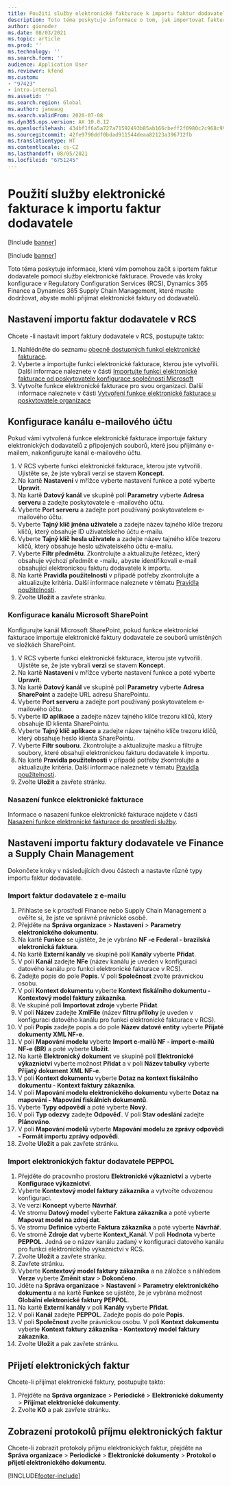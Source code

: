 ```yaml
---
title: Použití služby elektronické fakturace k importu faktur dodavatele
description: Toto téma poskytuje informace o tom, jak importovat faktury dodavatele pomocí služby elektronické fakturace.
author: gionoder
ms.date: 08/03/2021
ms.topic: article
ms.prod: ''
ms.technology: ''
ms.search.form: ''
audience: Application User
ms.reviewer: kfend
ms.custom:
- "97423"
- intro-internal
ms.assetid: ''
ms.search.region: Global
ms.author: janeaug
ms.search.validFrom: 2020-07-08
ms.dyn365.ops.version: AX 10.0.12
ms.openlocfilehash: 434bf1f6a5a727a71592493b85ab166cbeff2f0980c2c968c99973a03f4dc660
ms.sourcegitcommit: 42fe9790ddf0bdad911544deaa82123a396712fb
ms.translationtype: HT
ms.contentlocale: cs-CZ
ms.lasthandoff: 08/05/2021
ms.locfileid: "6751245"
---
```

# <a name="use-the-electronic-invoicing-service-to-import-vendor-invoices"></a>Použití služby elektronické fakturace k importu faktur dodavatele

[!include [banner](../includes/banner.md)]

[!include [banner](../includes/preview-banner.md)]

Toto téma poskytuje informace, které vám pomohou začít s iportem faktur dodavatele pomocí služby elektronické fakturace. Provede vás kroky konfigurace v Regulatory Configuration Services (RCS), Dynamics 365 Finance a Dynamics 365 Supply Chain Management, které musíte dodržovat, abyste mohli přijímat elektronické faktury od dodavatelů.

## <a name="set-up-vendor-invoice-import-in-rcs"></a>Nastavení importu faktur dodavatele v RCS
Chcete -li nastavit import faktury dodavatele v RCS, postupujte takto:

1. Nahlédněte do seznamu [obecně dostupných funkcí elektronické fakturace](e-invoicing-configuration-rcs.md#generally-available-features).
2. Vyberte a importujte funkci elektronické fakturace, kterou jste vytvořili. Další informace naleznete v části [Importujte funkci elektronické fakturace od poskytovatele konfigurace společnosti Microsoft](e-invoicing-get-started.md#import-an-electronic-invoicing-feature-from-the-microsoft-configuration-provider)
3. Vytvořte funkce elektronické fakturace pro svou organizaci. Další informace naleznete v části [Vytvoření funkce elektronické fakturace u poskytovatele organizace](e-invoicing-get-started.md#create-an-electronic-invoicing-feature-under-your-organization-provider)

## <a name="configure-an-email-account-channel"></a>Konfigurace kanálu e-mailového účtu

Pokud vámi vytvořená funkce elektronické fakturace importuje faktury elektronických dodavatelů z připojených souborů, které jsou přijímány e-mailem, nakonfigurujte kanál e-mailového účtu.

1. V RCS vyberte funkci elektronické fakturace, kterou jste vytvořili. Ujistěte se, že jste vybrali verzi se stavem **Koncept**.
2. Na kartě **Nastavení** v mřížce vyberte nastavení funkce a poté vyberte **Upravit**.
3. Na kartě **Datový kanál** ve skupině polí **Parametry** vyberte **Adresa serveru** a zadejte poskytovatele e -mailového účtu.
4. Vyberte **Port serveru** a zadejte port používaný poskytovatelem e-mailového účtu.
5. Vyberte **Tajný klíč jména uživatele** a zadejte název tajného klíče trezoru klíčů, který obsahuje ID uživatelského účtu e-mailu.
6. Vyberte **Tajný klíč hesla uživatele** a zadejte název tajného klíče trezoru klíčů, který obsahuje heslo uživatelského účtu e-mailu.
7. Vyberte **Filtr předmětu**. Zkontrolujte a aktualizujte řetězec, který obsahuje výchozí předmět e -mailu, abyste identifikovali e-mail obsahující elektronickou fakturu dodavatele k importu.
8. Na kartě **Pravidla použitelnosti** v případě potřeby zkontrolujte a aktualizujte kritéria. Další informace naleznete v tématu [Pravidla použitelnosti](e-invoicing-configuration-rcs.md#applicability-rules).
9. Zvolte **Uložit** a zavřete stránku.

### <a name="configure-a-microsoft-sharepoint-channel"></a>Konfigurace kanálu Microsoft SharePoint

Konfigurujte kanál Microsoft SharePoint, pokud funkce elektronické fakturace importuje elektronické faktury dodavatele ze souborů umístěných ve složkách SharePoint.

1. V RCS vyberte funkci elektronické fakturace, kterou jste vytvořili. Ujistěte se, že jste vybrali **verzi** se stavem **Koncept**.
2. Na kartě **Nastavení** v mřížce vyberte nastavení funkce a poté vyberte **Upravit**.
3. Na kartě **Datový kanál** ve skupině polí **Parametry** vyberte **Adresa SharePoint** a zadejte URL adresu SharePointu.
4. Vyberte **Port serveru** a zadejte port používaný poskytovatelem e-mailového účtu.
5. Vyberte **ID aplikace** a zadejte název tajného klíče trezoru klíčů, který obsahuje ID klienta SharePointu.
6. Vyberte **Tajný klíč aplikace** a zadejte název tajného klíče trezoru klíčů, který obsahuje heslo klienta SharePointu.
7. Vyberte **Filtr souboru**. Zkontrolujte a aktualizujte masku a filtrujte soubory, které obsahují elektronickou fakturu dodavatele k importu.
8. Na kartě **Pravidla použitelnosti** v případě potřeby zkontrolujte a aktualizujte kritéria. Další informace naleznete v tématu [Pravidla použitelnosti](e-invoicing-configuration-rcs.md#applicability-rules).
9. Zvolte **Uložit** a zavřete stránku.

### <a name="deploy-an-electronic-invoicing-feature"></a>Nasazení funkce elektronické fakturace

Informace o nasazení funkce elektronické fakturace najdete v části [Nasazení funkce elektronické fakturace do prostředí služby](e-invoicing-get-started.md#deploy-the-electronic-invoicing-feature-to-service-environment).

## <a name="set-up-vendor-invoice-import-in-finance-and-supply-chain-management"></a>Nastavení importu faktury dodavatele ve Finance a Supply Chain Management
Dokončete kroky v následujících dvou částech a nastavte různé typy importu faktur dodavatele.

### <a name="import-vendor-invoices-from-email"></a>Import faktur dodavatele z e-mailu

1. Přihlaste se k prostředí Finance nebo Supply Chain Management a ověřte si, že jste ve správné právnické osobě.
2. Přejděte na **Správa organizace** > **Nastavení** > **Parametry elektronického dokumentu**.
3. Na kartě **Funkce** se ujistěte, že je vybráno **NF -e Federal - brazilská elektronická faktura**.
4. Na kartě **Externí kanály** ve skupině polí **Kanály** vyberte **Přidat**.
5. V poli **Kanál** zadejte **NFe** (název kanálu je uveden v konfiguraci datového kanálu pro funkci elektronické fakturace v RCS).
6. Zadejte popis do pole **Popis**. V poli **Společnost** zvolte právnickou osobu.
7. V poli **Kontext dokumentu** vyberte **Kontext fiskálního dokumentu - Kontextový model faktury zákazníka**.
8. Ve skupině polí **Importovat zdroje** vyberte **Přidat**.
9. V poli **Název** zadejte **XmlFile** (název **filtru přílohy** je uveden v konfiguraci datového kanálu pro funkci elektronické fakturace v RCS).
10. V poli **Popis** zadejte popis a do pole **Název datové entity** vyberte **Přijaté dokumenty XML NF-e**.
11. V poli **Mapování modelu** vyberte **Import e-mailů NF - import e-mailů NF-e (BR)** a poté vyberte **Uložit**.
12. Na kartě **Elektronický dokument** ve skupině polí **Elektronické výkaznictví** vyberte možnost **Přidat** a v poli **Název tabulky** vyberte **Přijatý dokument XML NF-e**.
13. V poli **Kontext dokumentu** vyberte **Dotaz na kontext fiskálního dokumentu - Kontext faktury zákazníka**.
14. V poli **Mapování modelu elektronického dokumentu** vyberte **Dotaz na mapování - Mapování fiskálních dokumentů**.
15. Vyberte **Typy odpovědí** a poté vyberte **Nový**.
16. V poli **Typ odezvy** zadejte **Odpověď**. V poli **Stav odeslání** zadejte **Plánováno**.
17. V poli **Mapování modelů** vyberte **Mapování modelu ze zprávy odpovědi - Formát importu zprávy odpovědi**.
18. Zvolte **Uložit** a pak zavřete stránku.

### <a name="import-peppol-electronic-vendor-invoices"></a>Import elektronických faktur dodavatele PEPPOL

1. Přejděte do pracovního prostoru **Elektronické výkaznictví** a vyberte **Konfigurace výkaznictví**.
2. Vyberte **Kontextový model faktury zákazníka** a vytvořte odvozenou konfiguraci.
3. Ve verzi **Koncept** vyberte **Návrhář**.
4. Ve stromu **Datový model** vyberte **Faktura zákazníka** a poté vyberte **Mapovat model na zdroj dat**.
5. Ve stromu **Definice** vyberte **Faktura zákazníka** a poté vyberte **Návrhář**.
6. Ve stromě **Zdroje dat** vyberte **Kontext\_Kanál**. V poli **Hodnota** vyberte **PEPPOL**. Jedná se o název kanálu zadaný v konfiguraci datového kanálu pro funkci elektronického výkaznictví v RCS. 
7. Zvolte **Uložit** a zavřete stránku.
8. Zavřete stránku.
9. Vyberte **Kontextový model faktury zákazníka** a na záložce s náhledem **Verze** vyberte **Změnit stav** > **Dokončeno**.
10. Jděte na **Správa organizace** > **Nastavení** > **Parametry elektronického dokumentu** a na kartě **Funkce** se ujistěte, že je vybrána možnost **Globální elektronické faktury PEPPOL**. 
11. Na kartě **Externí kanály** v poli **Kanály** vyberte **Přidat**.
12. V poli **Kanál** zadejte **PEPPOL**. Zadejte popis do pole **Popis**.
13. V poli **Společnost** zvolte právnickou osobu. V poli **Kontext dokumentu** vyberte **Kontext faktury zákazníka - Kontextový model faktury zákazníka**.
14. Zvolte **Uložit** a pak zavřete stránku.


## <a name="receive-electronic-invoices"></a>Přijetí elektronických faktur
Chcete-li přijímat elektronické faktury, postupujte takto:

1. Přejděte na **Správa organizace** > **Periodické** > **Elektronické dokumenty** > **Přijímat elektronické dokumenty**.
2. Zvolte **KO** a pak zavřete stránku.

## <a name="view-receive-logs-for-electronic-invoices"></a>Zobrazení protokolů příjmu elektronických faktur

Chcete-li zobrazit protokoly příjmu elektronických faktur, přejděte na **Správa organizace** > **Periodické** > **Elektronické dokumenty** > **Protokol o přijetí elektronického dokumentu**.


[!INCLUDE[footer-include](../../includes/footer-banner.md)]

